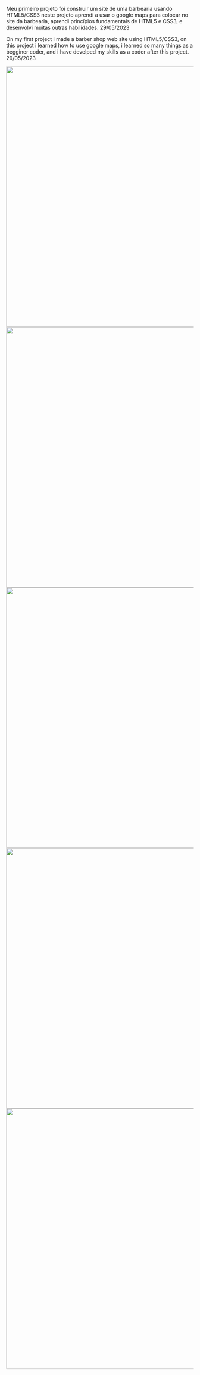 <p>Meu primeiro projeto foi construir um site de uma barbearia usando HTML5/CSS3 neste projeto aprendi a usar o google maps para colocar no site da barbearia, aprendi princípios fundamentais de HTML5 e CSS3, e desenvolvi muitas outras habilidades.  29/05/2023</p> 
<p>On my first project i made a barber shop web site using HTML5/CSS3, on this project i learned how to use google maps, i learned so many things as a begginer coder, and i have develped my skills as a coder after this project. 29/05/2023</p>

<div align="center">
<img src="https://github.com/user-attachments/assets/c650d86f-f637-4877-8156-f3c491f35f64"
 width="700px" />
</div>

<div align="center">
<img src="https://github.com/user-attachments/assets/e302120e-17d7-418a-aa23-e5e6c2e93f46"
 width="700px" />
</div>

<div align="center">
<img src="https://github.com/user-attachments/assets/0b13cfd0-69de-4f2f-b4c6-1e57a698b95c"
 width="700px" />
</div> 

<div align="center">
<img src="https://github.com/user-attachments/assets/866e9a77-5c22-4459-b868-d4443859aebc"
 width="700px" />
</div> 

<div align="center">
<img src="https://github.com/user-attachments/assets/d6174cc4-8a9e-4307-9bdd-ab52319df8fe"
 width="700px" />
</div> 
